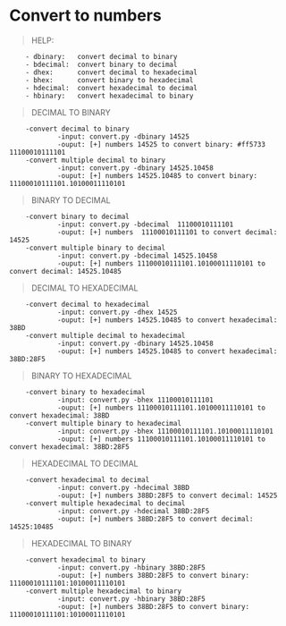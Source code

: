 # **Convert to numbers**


>HELP:

        - dbinary:   convert decimal to binary
        - bdecimal:  convert binary to decimal
        - dhex:      convert decimal to hexadecimal
        - bhex:      convert binary to hexadecimal
        - hdecimal:  convert hexadecimal to decimal
        - hbinary:   convert hexadecimal to binary


>DECIMAL TO BINARY

        -convert decimal to binary
                -input: convert.py -dbinary 14525
                -ouput: [+] numbers 14525 to convert binary: #ff5733 11100010111101
        -convert multiple decimal to binary
                -input: convert.py -dbinary 14525.10458
                -ouput: [+] numbers 14525.10485 to convert binary: 11100010111101.10100011110101

>BINARY TO DECIMAL

        -convert binary to decimal
                -input: convert.py -bdecimal  11100010111101
                -ouput: [+] numbers  11100010111101 to convert decimal: 14525
        -convert multiple binary to decimal
                -input: convert.py -bdecimal 14525.10458
                -ouput: [+] numbers 11100010111101.10100011110101 to convert decimal: 14525.10485

> DECIMAL TO HEXADECIMAL
        
        -convert decimal to hexadecimal 
                -input: convert.py -dhex 14525
                -ouput: [+] numbers 14525.10485 to convert hexadecimal: 38BD
        -convert multiple decimal to hexadecimal
                -input: convert.py -dbinary 14525.10458
                -ouput: [+] numbers 14525.10485 to convert hexadecimal: 38BD:28F5

> BINARY TO HEXADECIMAL

        -convert binary to hexadecimal
                -input: convert.py -bhex 11100010111101
                -ouput: [+] numbers 11100010111101.10100011110101 to convert hexadecimal: 38BD
        -convert multiple binary to hexadecimal
                -input: convert.py -bhex 11100010111101.10100011110101
                -ouput: [+] numbers 11100010111101.10100011110101 to convert hexadecimal: 38BD:28F5

>HEXADECIMAL TO DECIMAL

        -convert hexadecimal to decimal
                -input: convert.py -hdecimal 38BD 
                -ouput: [+] numbers 38BD:28F5 to convert decimal: 14525 
        -convert multiple hexadecimal to decimal
                -input: convert.py -hdecimal 38BD:28F5 
                -ouput: [+] numbers 38BD:28F5 to convert decimal: 14525:10485

>HEXADECIMAL TO BINARY

        -convert hexadecimal to binary
                -input: convert.py -hbinary 38BD:28F5
                -ouput: [+] numbers 38BD:28F5 to convert binary: 11100010111101:10100011110101 
        -convert multiple hexadecimal to binary
                -input: convert.py -hbinary 38BD:28F5
                -ouput: [+] numbers 38BD:28F5 to convert binary: 11100010111101:10100011110101

